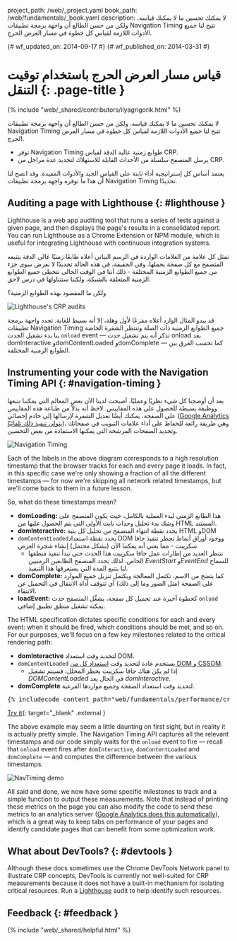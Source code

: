project_path: /web/_project.yaml book_path: /web/fundamentals/_book.yaml description: لا يمكنك تحسين ما لا يمكنك قياسه. ولكن من حسن الطالع أن واجهة برمجة تطبيقات Navigation Timing تتيح لنا جميع الأدوات اللازمة لقياس كل خطوة في مسار العرض الحرج.

{# wf_updated_on: 2014-09-17 #} {# wf_published_on: 2014-03-31 #}

# قياس مسار العرض الحرج باستخدام توقيت التنقل {: .page-title }

{% include "web/_shared/contributors/ilyagrigorik.html" %}

لا يمكنك تحسين ما لا يمكنك قياسه. ولكن من حسن الطالع أن واجهة برمجة تطبيقات Navigation Timing تتيح لنا جميع الأدوات اللازمة لقياس كل خطوة في مسار العرض الحرج.

* توفر Navigation Timing طوابع زمنية عالية الدقة لقياس CRP.
* يرسل المتصفح سلسلة من الأحداث القابلة للاستهلاك لتحديد عدة مراحل من CRP.

يعتمد أساس كل إستراتيجية أداء ثابتة على القياس الجيد والأدوات المفيدة. وقد اتضح لنا أن هذا ما توفره واجهة برمجة تطبيقات Navigation Timing تحديدًا.

## Auditing a page with Lighthouse {: #lighthouse }

Lighthouse is a web app auditing tool that runs a series of tests against a given page, and then displays the page's results in a consolidated report. You can run Lighthouse as a Chrome Extension or NPM module, which is useful for integrating Lighthouse with continuous integration systems.

تمثل كل علامة من العلامات الواردة في الرسم البياني أعلاه طابعًا زمنيًا عالي الدقة يتتبعه المتصفح مع كل صفحة يحملها. وفي الحقيقة، في هذه الحالة تحديدًا لا نعرض سوى جزء من جميع الطوابع الزمنية المختلفة - ذلك أننا في الوقت الحالي نتخطى جميع الطوابع الزمنية المتعلقة بالشبكة، ولكننا سنتناولها في درس لاحق.

ولكن ما المقصود بهذه الطوابع الزمنية؟

![Lighthouse's CRP audits](images/lighthouse-crp.png)

قد يبدو المثال الوارد أعلاه مفزعًا لأول وهلة، إلا أنه بسيط للغاية. تحدد واجهة برمجة تطبيقات Navigation Timing جميع الطوابع الزمنية ذات الصلة وتنتظر الشفرة الخاصة بنا بدء تشغيل الحدث `onload` event &mdash; تذكر أنه يتم تشغيل حدث onload بعد domInteractive وdomContentLoaded وdomComplete &mdash; كما تحسب الفرق بين الطوابع الزمنية المختلفة.

## Instrumenting your code with the Navigation Timing API {: #navigation-timing }

بعد أن أوضحنا كل شيء نظريًا وعمليًا، أصبحت لدينا الآن بعض المعالم التي يمكننا تتبعها ووظيفة بسيطة للحصول على هذه المقاييس. لاحظ أنه بدلاً من طباعة هذه المقاييس على الصفحة، يمكنك أيضًا تعديل الشفرة لإرسالها إلى خادم إحصائي ([Google Analytics يتولى تنفيذ ذلك تلقائيًا](https://support.google.com/analytics/answer/1205784))، وهي طريقة رائعة للحفاظ على أداء علامات التبويب في صفحاتك وتحديد الصفحات المرشحة التي يمكنها الاستفادة من بعض التحسين.

<img src="images/dom-navtiming.png"  alt="Navigation Timing" />

Each of the labels in the above diagram corresponds to a high resolution timestamp that the browser tracks for each and every page it loads. In fact, in this specific case we're only showing a fraction of all the different timestamps &mdash; for now we're skipping all network related timestamps, but we'll come back to them in a future lesson.

So, what do these timestamps mean?

* **domLoading:** هذا الطابع الزمني لبدء العملية بالكامل، حيث يكون المتصفح على وشك بدء تحليل وحدات بايت الأولى التي يتم الحصول عليها من HTML المستند.
* **domInteractive:** يحدد نقطة انتهاء المتصفح من تحليل كل بنية HTML وDOM
* `domContentLoaded`يحدد نقطة استعداد DOM ووجود أوراق أنماط تحظر تنفيذ جافا سكريبت - مما يعني أنه يمكننا الآن (بشكل محتمل) إنشاء شجرة العرض. 
    * تنتظر العديد من إطارات عمل جافا سكريبت هذا الحدث حتى تبدأ تنفيذ منطقها الخاص. لذلك يحدد المتصفح الطابعين الزمنيين *EventStart* و*EventEnd* للسماح لنا بتتبع المدة التي يستغرقها هذا التنفيذ.
* **domComplete:** كما يتضح من الاسم، تكتمل المعالجة ويكتمل تنزيل جميع الموارد على الصفحة (مثل الصور وما إلى ذلك) أي تتوقف أداة الانتقال في التحميل عن الانتقاء.
* **loadEvent:** كخطوة أخيرة عند تحميل كل صفحة، يشغِّل المتصفح حدث `onload` يمكنه تشغيل منطق تطبيق إضافي.

The HTML specification dictates specific conditions for each and every event: when it should be fired, which conditions should be met, and so on. For our purposes, we'll focus on a few key milestones related to the critical rendering path:

* **domInteractive** لتحديد وقت استعداد DOM.
* `domContentLoaded` يستخدم عادة لتحديد وقت [استعداد كل من DOM و CSSOM](http://calendar.perfplanet.com/2012/deciphering-the-critical-rendering-path/). 
    * إذا لم يكن هناك جافا سكريبت يحظر المحلل، فسيتم تشغيل *DOMContentLoaded* في الحال بعد *domInteractive*.
* **domComplete** لتحديد وقت استعداد الصفحة وجميع مواردها الفرعية.

<div style="clear:both;"></div>

<pre class="prettyprint">
{% includecode content_path="web/fundamentals/performance/critical-rendering-path/_code/measure_crp.html" region_tag="full" adjust_indentation="auto" %}
</pre>

[Try it](https://googlesamples.github.io/web-fundamentals/fundamentals/performance/critical-rendering-path/measure_crp.html){: target="_blank" .external }

The above example may seem a little daunting on first sight, but in reality it is actually pretty simple. The Navigation Timing API captures all the relevant timestamps and our code simply waits for the `onload` event to fire &mdash; recall that `onload` event fires after `domInteractive`, `domContentLoaded` and `domComplete` &mdash; and computes the difference between the various timestamps.

<img src="images/device-navtiming-small.png"  alt="NavTiming demo" />

All said and done, we now have some specific milestones to track and a simple function to output these measurements. Note that instead of printing these metrics on the page you can also modify the code to send these metrics to an analytics server ([Google Analytics does this automatically](https://support.google.com/analytics/answer/1205784)), which is a great way to keep tabs on performance of your pages and identify candidate pages that can benefit from some optimization work.

## What about DevTools? {: #devtools }

Although these docs sometimes use the Chrome DevTools Network panel to illustrate CRP concepts, DevTools is currently not well-suited for CRP measurements because it does not have a built-in mechanism for isolating critical resources. Run a [Lighthouse](#lighthouse) audit to help identify such resources.

## Feedback {: #feedback }

{% include "web/_shared/helpful.html" %}